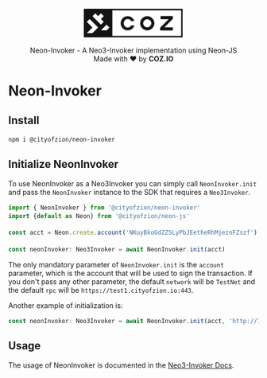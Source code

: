 <p align="center">
  <img
    src="../../.github/resources/images/coz.png"
    width="200px;">
</p>

<p align="center">
  Neon-Invoker - A Neo3-Invoker implementation using Neon-JS
  <br/> Made with ❤ by <b>COZ.IO</b>
</p>

# Neon-Invoker

## Install

```bash
npm i @cityofzion/neon-invoker
```

## Initialize NeonInvoker
To use NeonInvoker as a Neo3Invoker you can simply call `NeonInvoker.init` and pass the `NeonInvoker` instance to the SDK that requires a `Neo3Invoker`.
```ts
import { NeonInvoker } from '@cityofzion/neon-invoker'
import {default as Neon} from '@cityofzion/neon-js'

const acct = Neon.create.account('NKuyBkoGdZZSLyPbJEetheRhMjeznFZszf')

const neonInvoker: Neo3Invoker = await NeonInvoker.init(acct)
```
The only mandatory parameter of `NeonInvoker.init` is the `account` parameter, which is the account that will be used to
sign the transaction. If you don't pass any other parameter, the default `network` will be `TestNet` and the default `rpc`
will be `https://test1.cityofzion.io:443`.

Another example of initialization is:
```ts
const neonInvoker: Neo3Invoker = await NeonInvoker.init(acct, 'http://127.0.0.1:5001')
```

## Usage
The usage of NeonInvoker is documented in the [Neo3-Invoker Docs](https://raw.githubusercontent.com/CityOfZion/neo3-invoker/packages/neo3-invoker/docs/index.html).
